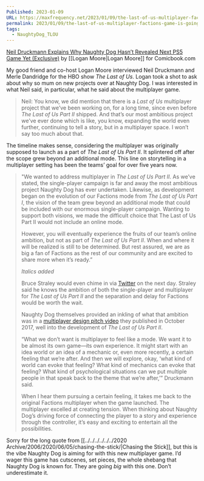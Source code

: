 ```yaml
---
Published: 2023-01-09
URL: https://maxfrequency.net/2023/01/09/the-last-of-us-multiplayer-factions-game-is-going-to-pop-off/
permalink: 2023/01/09/the-last-of-us-multiplayer-factions-game-is-going-to-pop-off/
tags:
  - NaughtyDog_TLOU
---
```

[Neil Druckmann Explains Why Naughty Dog Hasn’t Revealed Next PS5 Game Yet (Exclusive)](https://comicbook.com/gaming/news/neil-druckmann-naughty-dog-ps5-game-new-reveal/) by [[Logan Moore|Logan Moore]] for Comicbook.com

My good friend and co-host Logan Moore interviewed Neil Druckmann and Merle Dandridge for the HBO show *The Last of Us*. Logan took a shot to ask about why so mum on new projects over at Naughty Dog. I was interested in what Neil said, in particular, what he said about the multiplayer game.

> Neil: You know, we did mention that there is a *Last of Us* multiplayer project that we’ve been working on, for a long time, since even before *The Last of Us Part II* shipped. And that’s our most ambitious project we’ve ever done which is like, you know, expanding the world even further, continuing to tell a story, but in a multiplayer space. I won’t say too much about that.

The timeline makes sense, considering the multiplayer was originally supposed to launch as a part of *The Last of Us Part II*. It splintered off after the scope grew beyond an additional mode. This line on storytelling in a multiplayer setting has been the teams’ goal for over five years now.

> 	"We wanted to address multiplayer in *The Last of Us Part II*. As we’ve stated, the single-player campaign is far and away the most ambitious project Naughty Dog has ever undertaken. Likewise, as development began on the evolution of our Factions mode from *The Last of Us Part I*, the vision of the team grew beyond an additional mode that could be included with our enormous single-player campaign. Wanting to support both visions, we made the difficult choice that The Last of Us Part II would not include an online mode.
> 
> However, you will eventually experience the fruits of our team’s online ambition, but not as part of *The Last of Us Part II*. When and where it will be realized is still to be determined. But rest assured, we are as big a fan of Factions as the rest of our community and are excited to share more when it’s ready.”
> 
> *Italics added*
> 
> Bruce Straley would even chime in via [Twitter](https://twitter.com/bruce_straley/status/1177656359409422336) on the next day. Straley said he knows the ambition of both the single-player and multiplayer for *The Last of Us Part II* and the separation and delay for Factions would be worth the wait.
> 
> Naughty Dog themselves provided an inkling of what that ambition was in a [multiplayer design pitch video](https://youtu.be/NyMFedzlahk) they published in October 2017, well into the development of *The Last of Us Part II*.
> 
> 	“What we don’t want is multiplayer to feel like a mode. We want it to be almost its own game—its own experience. It might start with an idea world or an idea of a mechanic or, even more recently, a certain feeling that we’re after. And then we will explore, okay, ‘what kind of world can evoke that feeling? What kind of mechanics can evoke that feeling? What kind of psychological situations can we put multiple people in that speak back to the theme that we’re after,’” Druckmann said.
> 
> When I hear them pursuing a certain feeling, it takes me back to the original Factions multiplayer when the game launched. The multiplayer excelled at creating tension. When thinking about Naughty Dog’s driving force of connecting the player to a story and experience through the controller, it’s easy and exciting to entertain all the possibilities.

Sorry for the long quote from [[../../../../../../2020 Archive/2006/2020/06/05/chasing-the-stick/|Chasing the Stick]], but this is the vibe Naughty Dog is aiming for with this new multiplayer game. I’d wager this game has cutscenes, set pieces, the whole shebang that Naughty Dog is known for. They are going *big* with this one. Don’t underestimate it.